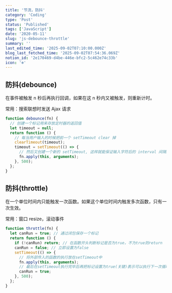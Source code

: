 ```yaml
---
title: '节流，防抖'
category: 'Coding'
type: 'Post'
status: 'Published'
tags: ['JavaScript']
date: '2020-05-11'
slug: 'js-debounce-throttle'
summary: ''
last_edited_time: '2025-09-02T07:10:00.000Z'
blog_last_fetched_time: '2025-09-02T07:54:36.069Z'
notion_id: '2e170469-d4be-446e-bfc2-5c462e74c33b'
icon: '❄️'
---
```


## 防抖(debounce)

在事件被触发 n 秒后再执行回调，如果在这 n 秒内又被触发，则重新计时。

常用：搜索联想时发送 Ajax 请求

```javascript
function debounce(fn) {
  // 创建一个标记用来存放定时器的返回值
  let timeout = null;
  return function () {
    // 每当用户输入的时候把前一个 setTimeout clear 掉
    clearTimeout(timeout);
    timeout = setTimeout(() => {
      // 然后又创建一个新的 setTimeout, 这样就能保证输入字符后的 interval 间隔内如果还有字符输入的话，就不会执行 fn 函数
      fn.apply(this, arguments);
    }, 500);
  };
}
```

## 防抖(throttle)

在一个单位时间内只能触发一次函数。如果这个单位时间内触发多次函数，只有一次生效。

常用：窗口 resize，滚动事件

```javascript
function throttle(fn) {
  let canRun = true; // 通过闭包保存一个标记
  return function () {
    if (!canRun) return; // 在函数开头判断标记是否为true，不为true则return
    canRun = false; // 立即设置为false
    setTimeout(() => {
      // 将外部传入的函数的执行放在setTimeout中
      fn.apply(this, arguments);
      // 最后在setTimeout执行完毕后再把标记设置为true(关键)表示可以执行下一次循环了。当定时器没有执行的时候标记永远是false，在开头被return掉
      canRun = true;
    }, 500);
  };
}
```
